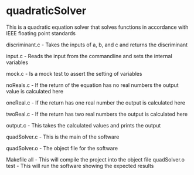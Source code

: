 # quadraticSolver
This is a quadratic equation solver that solves functions in accordance with IEEE floating point standards


discriminant.c - Takes the inputs of a, b, and c and returns the discriminant

input.c - Reads the input from the commandline and sets the internal variables

mock.c - Is a mock test to assert the setting of variables

noReals.c - If the return of the equation has no real numbers the output value is calculated here

oneReal.c - If the return has one real number the output is calculated here

twoReal.c -  If the return has two real numbers the output is calculated here

output.c - This takes the calculated values and prints the output

quadSolver.c - This is the main of the software

quadSolver.o - The object file for the software


Makefile
	all - This will compile the project into the object file quadSolver.o
	test - This will run the software showing the expected results 
